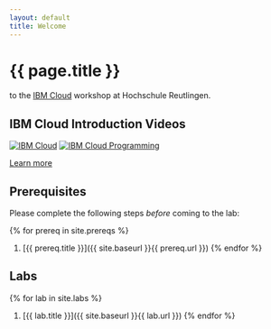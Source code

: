 ```yaml
---
layout: default
title: Welcome
---
```


# {{ page.title }}

to the [IBM Cloud](https://www.ibm.com/cloud/) workshop at Hochschule Reutlingen.

## IBM Cloud Introduction Videos

[![IBM Cloud](https://img.youtube.com/vi/VXqbRNwXC2A/0.jpg)](https://www.youtube.com/watch?v=VXqbRNwXC2A)
[![IBM Cloud Programming](https://img.youtube.com/vi/Bsy6mhRc7ZA/0.jpg)](https://www.youtube.com/watch?v=Bsy6mhRc7ZA)

[Learn more](https://www.ibm.com/cloud/learn)

## Prerequisites

Please complete the following steps _before_ coming to the lab:

{% for prereq in site.prereqs %}
  1. [{{ prereq.title }}]({{ site.baseurl }}{{ prereq.url }})
{% endfor %}

## Labs

{% for lab in site.labs %}
  1. [{{ lab.title }}]({{ site.baseurl }}{{ lab.url }})
{% endfor %}
